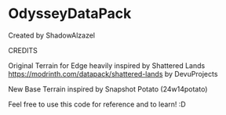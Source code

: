 # OdysseyDataPack

Created by ShadowAlzazel


CREDITS

Original Terrain for Edge heavily inspired by Shattered Lands https://modrinth.com/datapack/shattered-lands by DevuProjects

New Base Terrain inspired by Snapshot Potato (24w14potato)




Feel free to use this code for reference and to learn! :D